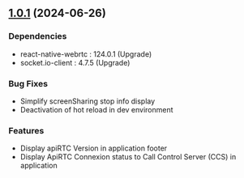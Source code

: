## [1.0.1]() (2024-06-26)

### Dependencies
- react-native-webrtc : 124.0.1 (Upgrade)
- socket.io-client : 4.7.5 (Upgrade)

### Bug Fixes
- Simplify screenSharing stop info display
- Deactivation of hot reload in dev environment 

### Features
- Display apiRTC Version in application footer
- Display ApiRTC Connexion status to Call Control Server (CCS) in application